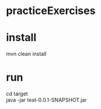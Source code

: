 # practiceExercises
# install
mvn clean install
# run
cd target<br/>
java -jar test-0.0.1-SNAPSHOT.jar
